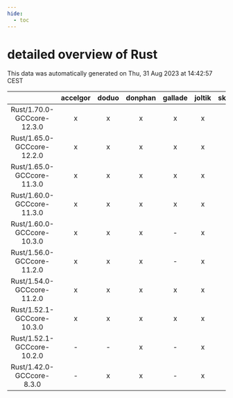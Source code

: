 ```yaml
---
hide:
  - toc
---
```


detailed overview of Rust
=========================


This data was automatically generated on Thu, 31 Aug 2023 at 14:42:57 CEST  

| |accelgor|doduo|donphan|gallade|joltik|skitty|swalot|victini|
| :---: | :---: | :---: | :---: | :---: | :---: | :---: | :---: | :---: |
|Rust/1.70.0-GCCcore-12.3.0|x|x|x|x|x|x|x|x|
|Rust/1.65.0-GCCcore-12.2.0|x|x|x|x|x|x|x|x|
|Rust/1.65.0-GCCcore-11.3.0|x|x|x|x|x|x|x|x|
|Rust/1.60.0-GCCcore-11.3.0|x|x|x|x|x|x|x|x|
|Rust/1.60.0-GCCcore-10.3.0|x|x|x|-|x|x|x|x|
|Rust/1.56.0-GCCcore-11.2.0|x|x|x|-|x|x|x|x|
|Rust/1.54.0-GCCcore-11.2.0|x|x|x|x|x|x|x|x|
|Rust/1.52.1-GCCcore-10.3.0|x|x|x|x|x|x|x|x|
|Rust/1.52.1-GCCcore-10.2.0|-|-|x|-|x|-|-|-|
|Rust/1.42.0-GCCcore-8.3.0|-|x|x|-|x|x|-|x|
